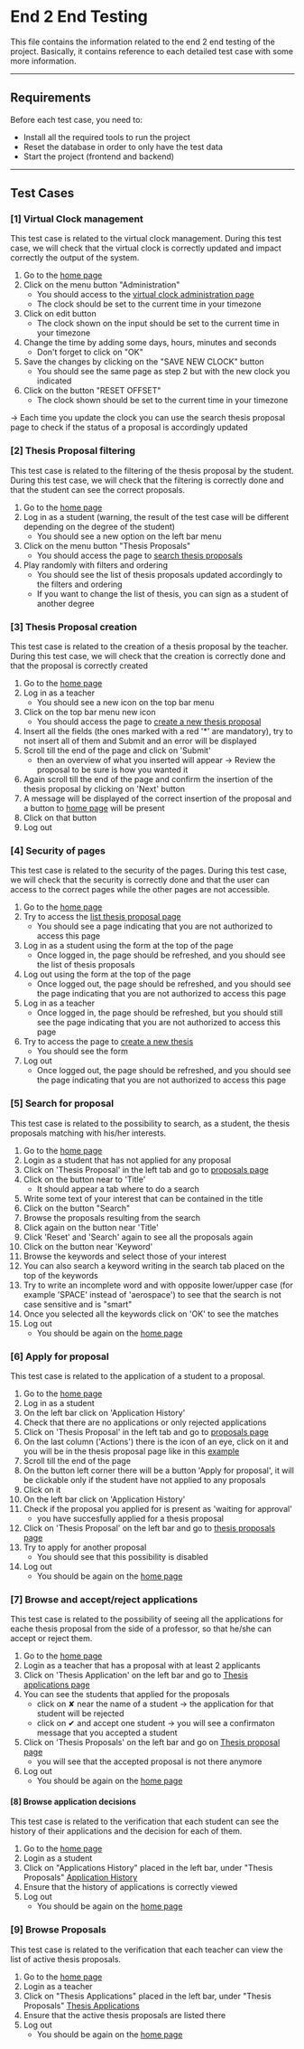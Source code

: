 # End 2 End Testing
This file contains the information related to the end 2 end testing of the project. Basically, it contains reference to each detailed test case with some more information.

---

## Requirements
Before each test case, you need to:
- Install all the required tools to run the project
- Reset the database in order to only have the test data
- Start the project (frontend and backend)

---

## Test Cases
### [1] Virtual Clock management
This test case is related to the virtual clock management. During this test case, we will check that the virtual clock
is correctly updated and impact correctly the output of the system.

1. Go to the [home page](http://localhost:5173/)
2. Click on the menu button "Administration"
    - You should access to the [virtual clock administration page](http://localhost:5173/admin/virtual-clock)
    - The clock should be set to the current time in your timezone
3. Click on edit button
    - The clock shown on the input should be set to the current time in your timezone
4. Change the time by adding some days, hours, minutes and seconds 
   - Don't forget to click on "OK"
5. Save the changes by clicking on the "SAVE NEW CLOCK" button
   - You should see the same page as step 2 but with the new clock you indicated
6. Click on the button "RESET OFFSET"
   - The clock shown should be set to the current time in your timezone

-> Each time you update the clock you can use the search thesis proposal page to check if the status of a proposal is
accordingly updated

### [2] Thesis Proposal filtering
This test case is related to the filtering of the thesis proposal by the student. During this test case, we will check that the filtering is correctly done and that the student can see the correct proposals.

1. Go to the [home page](http://localhost:5173/)
2. Log in as a student (warning, the result of the test case will be different depending on the degree of the student)
    - You should see a new option on the left bar menu
3. Click on the menu button "Thesis Proposals"
    - You should access the page to [search thesis proposals](http://localhost:5173/proposals)
4. Play randomly with filters and ordering
    - You should see the list of thesis proposals updated accordingly to the filters and ordering
    - If you want to change the list of thesis, you can sign as a student of another degree

### [3] Thesis Proposal creation
This test case is related to the creation of a thesis proposal by the teacher. During this test case, we will check that the creation is correctly done and that the proposal is correctly created

1. Go to the [home page](http://localhost:5173/)
2. Log in as a teacher
    - You should see a new icon on the top bar menu 
3. Click on the top bar menu new icon
   - You should access the page to [create a new thesis proposal](http://localhost:5173/insert-proposal)
4. Insert all the fields (the ones marked with a red '*' are mandatory), try to not insert all of them and Submit and an error will be displayed
5. Scroll till the end of the page and click on 'Submit'
    - then an overview of what you inserted will appear -> Review the proposal to be sure is how you wanted it
6. Again scroll till the end of the page and confirm the insertion of the thesis proposal by clicking on 'Next' button
7. A message will be displayed of the correct insertion of the proposal and a button to [home page](http://localhost:5173/) will be present
9. Click on that button
8. Log out


### [4] Security of pages
This test case is related to the security of the pages. During this test case, we will check that the security is correctly done and that the user can access to the correct pages while the other pages are not accessible.

1. Go to the [home page](http://localhost:5173/)
2. Try to access the [list thesis proposal page](http://localhost:5173/proposals)
   - You should see a page indicating that you are not authorized to access this page
3. Log in as a student using the form at the top of the page
   - Once logged in, the page should be refreshed, and you should see the list of thesis proposals
4. Log out using the form at the top of the page
   - Once logged out, the page should be refreshed, and you should see the page indicating that you are not authorized
     to access this page
5. Log in as a teacher
   - Once logged in, the page should be refreshed, but you should still see the page indicating that you are not
     authorized to access this page
6. Try to access the page to [create a new thesis](http://localhost:5173/insert-proposal)
   - You should see the form
7. Log out
   - Once logged out, the page should be refreshed, and you should see the page indicating that you are not authorized to access this page

### [5] Search for proposal
This test case is related to the possibility to search, as a student, the thesis proposals matching with his/her interests.

1. Go to the [home page](http://localhost:5173/)
2. Login as a student that has not applied for any proposal
3. Click on 'Thesis Proposal' in the left tab and go to [proposals page](http://localhost:5173/proposals)
4. Click on the button near to 'Title'
   - It should appear a tab where to do a search
5. Write some text of your interest that can be contained in the title
6. Click on the button "Search"
7. Browse the proposals resulting from the search
8. Click again on the button near 'Title'
9. Click 'Reset' and 'Search' again to see all the proposals again
10. Click on the button near 'Keyword'
11. Browse the keywords and select those of your interest
12. You can also search a keyword writing in the search tab placed on the top of the keywords
13. Try to write an incomplete word and with opposite lower/upper case (for example 'SPACE' instead of 'aerospace') to see that the search is not case sensitive and is "smart"
14. Once you selected all the keywords click on 'OK' to see the matches
15. Log out
    - You should be again on the [home page](http://localhost:5173/)

### [6] Apply for proposal
This test case is related to the application of a student to a proposal.

1. Go to the [home page](http://localhost:5173/)
2. Log in as a student
3. On the left bar click on 'Application History'
4. Check that there are no applications or only rejected applications
5. Click on 'Thesis Proposal' in the left tab and go to [proposals page](http://localhost:5173/proposals)
6. On the last column ('Actions') there is the icon of an eye, click on it and you will be in the thesis proposal page like in this [example](http://localhost:5173/view-proposal/2)
7. Scroll till the end of the page
8. On the button left corner there will be a button 'Apply for proposal', it will be clickable only if the student have not applied to any proposals
9. Click on it
10. On the left bar click on 'Application History' 
11. Check if the proposal you applied for is present as 'waiting for approval'
      - you have succesfully applied for a thesis proposal
13. Click on 'Thesis Proposal' on the left bar and go to [thesis proposals page](http://localhost:5173/proposals)
14. Try to apply for another proposal
      - You should see that this possibility is disabled
15. Log out
    - You should be again on the [home page](http://localhost:5173/)

### [7] Browse and accept/reject applications
This test case is related to the possibility of seeing all the applications for eache thesis proposal from the side of a professor, so that he/she can accept or reject them.

1. Go to the [home page](http://localhost:5173/)
2. Login as a teacher that has a proposal with at least 2 applicants
3. Click on 'Thesis Application' on the left bar and go to [Thesis applications page](http://localhost:5173/applications)
4. You can see the students that applied for the proposals
      - click on ✘ near the name of a student -> the application for that student will be rejected
      - click on ✔ and accept one student -> you will see a confirmaton message that you accepted a student
5. Click on 'Thesis Proposals' on the left bar and go on [Thesis proposal page](http://localhost:5173/proposals)
      - you will see that the accepted proposal is not there anymore
6. Log out
    - You should be again on the [home page](http://localhost:5173/)



#### [8] Browse application decisions
This test case is related to the verification that each student can see the history of their applications and the decision for each of them.


1. Go to the [home page](http://localhost:5173/)
2. Login as a student
3. Click on "Applications History" placed in the left bar, under "Thesis Proposals" [Application History](http://localhost:5173/applications)
4. Ensure that the history of applications is correctly viewed
5. Log out
    - You should be again on the [home page](http://localhost:5173/)

### [9] Browse Proposals
This test case is related to the verification that each teacher can view the list of active thesis proposals.

1. Go to the [home page](http://localhost:5173/)
2. Login as a teacher
3. Click on "Thesis Applications" placed in the left bar, under "Thesis Proposals" [Thesis Applications](http://localhost:5173/applications)
4. Ensure that the active thesis proposals are listed there 
5. Log out
    - You should be again on the [home page](http://localhost:5173/)